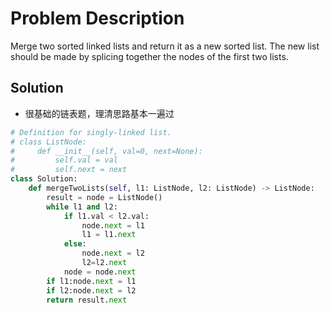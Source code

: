 # Problem Description
Merge two sorted linked lists and return it as a new sorted list. The new list should be made by splicing together the nodes of the first two lists.

## Solution
- 很基础的链表题，理清思路基本一遍过
```python
# Definition for singly-linked list.
# class ListNode:
#     def __init__(self, val=0, next=None):
#         self.val = val
#         self.next = next
class Solution:
    def mergeTwoLists(self, l1: ListNode, l2: ListNode) -> ListNode:
        result = node = ListNode()
        while l1 and l2:
            if l1.val < l2.val:
                node.next = l1
                l1 = l1.next
            else:
                node.next = l2
                l2=l2.next
            node = node.next
        if l1:node.next = l1
        if l2:node.next = l2
        return result.next
```
